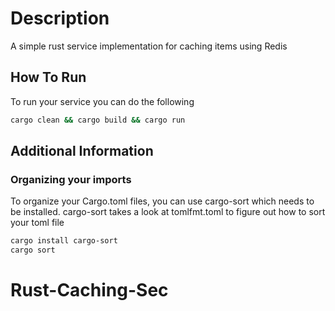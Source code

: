 # Description

A simple rust service implementation for caching items using Redis

## How To Run

To run your service you can do the following

```bash
cargo clean && cargo build && cargo run
```

## Additional Information

### Organizing your imports

To organize your Cargo.toml files, you can use cargo-sort which needs to be installed.
cargo-sort takes a look at tomlfmt.toml to figure out how to sort your toml file

```bash
cargo install cargo-sort
cargo sort
```
# Rust-Caching-Sec
